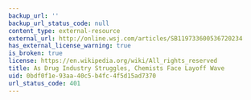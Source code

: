 ```yaml
---
backup_url: ''
backup_url_status_code: null
content_type: external-resource
external_url: http://online.wsj.com/articles/SB119733600536720234
has_external_license_warning: true
is_broken: true
license: https://en.wikipedia.org/wiki/All_rights_reserved
title: As Drug Industry Struggles, Chemists Face Layoff Wave
uid: 0bdf0f1e-93aa-40c5-b4fc-4f5d15ad7370
url_status_code: 401
---
```

